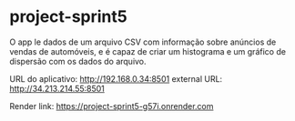 # project-sprint5

O app le dados de um arquivo CSV com informação sobre anúncios de vendas de automóveis, e é capaz de criar um histograma e um gráfico de dispersão com os dados do arquivo.

URL do aplicativo: http://192.168.0.34:8501
external URL: http://34.213.214.55:8501

Render link: https://project-sprint5-g57i.onrender.com